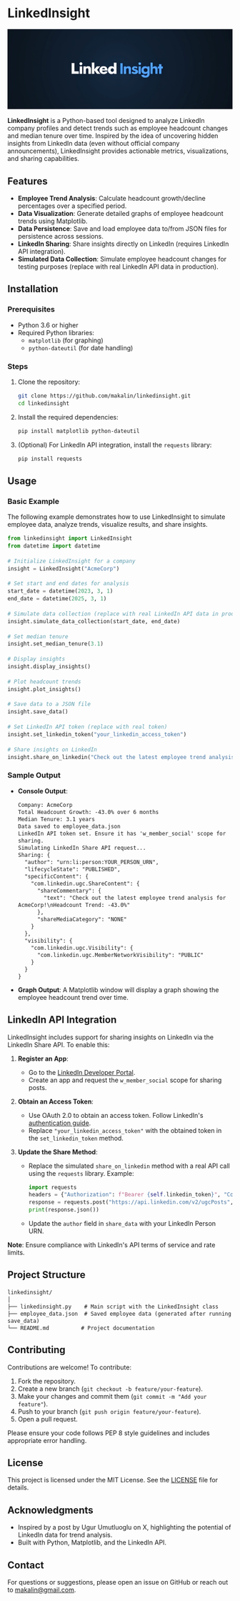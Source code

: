 # LinkedInsight

![LinkedInsight Logo](logo.png)

**LinkedInsight** is a Python-based tool designed to analyze LinkedIn company profiles and detect trends such as employee headcount changes and median tenure over time. Inspired by the idea of uncovering hidden insights from LinkedIn data (even without official company announcements), LinkedInsight provides actionable metrics, visualizations, and sharing capabilities.

## Features

- **Employee Trend Analysis**: Calculate headcount growth/decline percentages over a specified period.
- **Data Visualization**: Generate detailed graphs of employee headcount trends using Matplotlib.
- **Data Persistence**: Save and load employee data to/from JSON files for persistence across sessions.
- **LinkedIn Sharing**: Share insights directly on LinkedIn (requires LinkedIn API integration).
- **Simulated Data Collection**: Simulate employee headcount changes for testing purposes (replace with real LinkedIn API data in production).

## Installation

### Prerequisites
- Python 3.6 or higher
- Required Python libraries:
  - `matplotlib` (for graphing)
  - `python-dateutil` (for date handling)

### Steps
1. Clone the repository:
   ```bash
   git clone https://github.com/makalin/linkedinsight.git
   cd linkedinsight
   ```
2. Install the required dependencies:
   ```bash
   pip install matplotlib python-dateutil
   ```
3. (Optional) For LinkedIn API integration, install the `requests` library:
   ```bash
   pip install requests
   ```

## Usage

### Basic Example
The following example demonstrates how to use LinkedInsight to simulate employee data, analyze trends, visualize results, and share insights.

```python
from linkedinsight import LinkedInsight
from datetime import datetime

# Initialize LinkedInsight for a company
insight = LinkedInsight("AcmeCorp")

# Set start and end dates for analysis
start_date = datetime(2023, 3, 1)
end_date = datetime(2025, 3, 1)

# Simulate data collection (replace with real LinkedIn API data in production)
insight.simulate_data_collection(start_date, end_date)

# Set median tenure
insight.set_median_tenure(3.1)

# Display insights
insight.display_insights()

# Plot headcount trends
insight.plot_insights()

# Save data to a JSON file
insight.save_data()

# Set LinkedIn API token (replace with real token)
insight.set_linkedin_token("your_linkedin_access_token")

# Share insights on LinkedIn
insight.share_on_linkedin("Check out the latest employee trend analysis for AcmeCorp!")
```

### Sample Output
- **Console Output**:
  ```
  Company: AcmeCorp
  Total Headcount Growth: -43.0% over 6 months
  Median Tenure: 3.1 years
  Data saved to employee_data.json
  LinkedIn API token set. Ensure it has 'w_member_social' scope for sharing.
  Simulating LinkedIn Share API request...
  Sharing: {
    "author": "urn:li:person:YOUR_PERSON_URN",
    "lifecycleState": "PUBLISHED",
    "specificContent": {
      "com.linkedin.ugc.ShareContent": {
        "shareCommentary": {
          "text": "Check out the latest employee trend analysis for AcmeCorp!\nHeadcount Trend: -43.0%"
        },
        "shareMediaCategory": "NONE"
      }
    },
    "visibility": {
      "com.linkedin.ugc.Visibility": {
        "com.linkedin.ugc.MemberNetworkVisibility": "PUBLIC"
      }
    }
  }
  ```

- **Graph Output**: A Matplotlib window will display a graph showing the employee headcount trend over time.

## LinkedIn API Integration

LinkedInsight includes support for sharing insights on LinkedIn via the LinkedIn Share API. To enable this:

1. **Register an App**:
   - Go to the [LinkedIn Developer Portal](https://www.linkedin.com/developers/).
   - Create an app and request the `w_member_social` scope for sharing posts.

2. **Obtain an Access Token**:
   - Use OAuth 2.0 to obtain an access token. Follow LinkedIn's [authentication guide](https://docs.microsoft.com/en-us/linkedin/shared/authentication/authorization-code-flow).
   - Replace `"your_linkedin_access_token"` with the obtained token in the `set_linkedin_token` method.

3. **Update the Share Method**:
   - Replace the simulated `share_on_linkedin` method with a real API call using the `requests` library. Example:
     ```python
     import requests
     headers = {"Authorization": f"Bearer {self.linkedin_token}", "Content-Type": "application/json"}
     response = requests.post("https://api.linkedin.com/v2/ugcPosts", headers=headers, json=share_data)
     print(response.json())
     ```
   - Update the `author` field in `share_data` with your LinkedIn Person URN.

**Note**: Ensure compliance with LinkedIn's API terms of service and rate limits.

## Project Structure

```
linkedinsight/
│
├── linkedinsight.py    # Main script with the LinkedInsight class
├── employee_data.json  # Saved employee data (generated after running save_data)
└── README.md          # Project documentation
```

## Contributing

Contributions are welcome! To contribute:

1. Fork the repository.
2. Create a new branch (`git checkout -b feature/your-feature`).
3. Make your changes and commit them (`git commit -m "Add your feature"`).
4. Push to your branch (`git push origin feature/your-feature`).
5. Open a pull request.

Please ensure your code follows PEP 8 style guidelines and includes appropriate error handling.

## License

This project is licensed under the MIT License. See the [LICENSE](LICENSE) file for details.

## Acknowledgments

- Inspired by a post by Ugur Umutluoglu on X, highlighting the potential of LinkedIn data for trend analysis.
- Built with Python, Matplotlib, and the LinkedIn API.

## Contact

For questions or suggestions, please open an issue on GitHub or reach out to [makalin@gmail.com](mailto:makalin@gmail.com).
